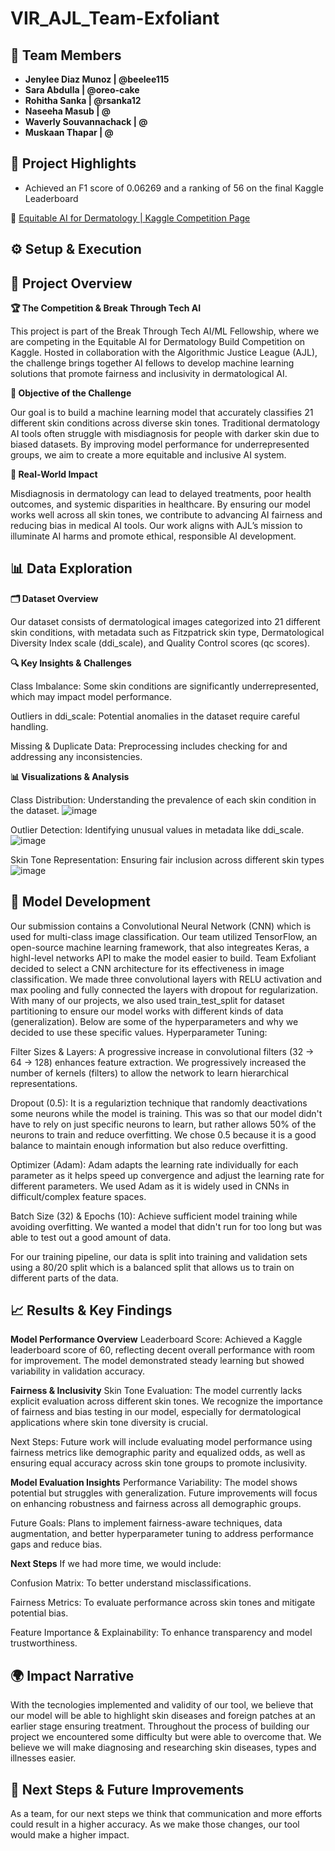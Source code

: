 # VIR_AJL_Team-Exfoliant

## 👥 Team Members
- **Jenylee Diaz Munoz | @beelee115**  
- **Sara Abdulla | @oreo-cake**
- **Rohitha Sanka | @rsanka12**
- **Naseeha Masub | @**
- **Waverly Souvannachack | @**
- **Muskaan Thapar | @**

## 🌟 Project Highlights
* Achieved an F1 score of 0.06269 and a ranking of 56 on the final Kaggle Leaderboard

🔗 [Equitable AI for Dermatology | Kaggle Competition Page](https://www.kaggle.com/competitions/bttai-ajl-2025/overview)

## ⚙️ Setup & Execution

## 📌 Project Overview
**🏆 The Competition & Break Through Tech AI**

This project is part of the Break Through Tech AI/ML Fellowship, where we are competing in the Equitable AI for Dermatology Build Competition on Kaggle. Hosted in collaboration with the Algorithmic Justice League (AJL), the challenge brings together AI fellows to develop machine learning solutions that promote fairness and inclusivity in dermatological AI.

**🎯 Objective of the Challenge**

Our goal is to build a machine learning model that accurately classifies 21 different skin conditions across diverse skin tones. Traditional dermatology AI tools often struggle with misdiagnosis for people with darker skin due to biased datasets. By improving model performance for underrepresented groups, we aim to create a more equitable and inclusive AI system.

**🌱 Real-World Impact**

Misdiagnosis in dermatology can lead to delayed treatments, poor health outcomes, and systemic disparities in healthcare. By ensuring our model works well across all skin tones, we contribute to advancing AI fairness and reducing bias in medical AI tools. Our work aligns with AJL’s mission to illuminate AI harms and promote ethical, responsible AI development.

## 📊 Data Exploration

**🗂 Dataset Overview**

Our dataset consists of dermatological images categorized into 21 different skin conditions, with metadata such as Fitzpatrick skin type, Dermatological Diversity Index scale (ddi_scale), and Quality Control scores (qc scores). 

**🔍 Key Insights & Challenges**

Class Imbalance: Some skin conditions are significantly underrepresented, which may impact model performance.

Outliers in ddi_scale: Potential anomalies in the dataset require careful handling.

Missing & Duplicate Data: Preprocessing includes checking for and addressing any inconsistencies.

**📊 Visualizations & Analysis**

Class Distribution: Understanding the prevalence of each skin condition in the dataset.
![image](https://github.com/user-attachments/assets/611c3090-002d-49d7-ba45-76803b351a80)

Outlier Detection: Identifying unusual values in metadata like ddi_scale.
![image](https://github.com/user-attachments/assets/eec3e56e-f970-43da-b96c-23fe695d81f8)

Skin Tone Representation: Ensuring fair inclusion across different skin types
![image](https://github.com/user-attachments/assets/35dd9b12-19a0-4bef-9880-c9ca66f2bcce)

## 🧠 Model Development
Our submission contains a Convolutional Neural Network (CNN) which is used for multi-class image classification. Our team utilized TensorFlow, an open-source machine learning framework, that also integreates Keras, a highl-level networks API to make the model easier to build. Team Exfoliant decided to select a CNN architecture for its effectiveness in image classification. We made three convolutional layers with RELU activation and max pooling and fully connected the layers with dropout for regularization. With many of our projects, we also used train_test_split for dataset partitioning to ensure our model works with different kinds of data (generalization). Below are some of the hyperparameters and why we decided to use these specific values.
Hyperparameter Tuning:

Filter Sizes & Layers: A progressive increase in convolutional filters (32 → 64 → 128) enhances feature extraction. We progressively increased the number of kernels (filters) to allow the network to learn hierarchical representations.

Dropout (0.5): It is a regulariztion technique that randomly deactivations some neurons while the model is training. This was so that our model didn't have to rely on just specific neurons to learn, but rather allows 50% of the neurons to train and reduce overfitting. We chose 0.5 because it is a good balance to maintain enough information but also reduce overfitting.

Optimizer (Adam): Adam adapts the learning rate individually for each parameter as it helps speed up convergence and adjust the learning rate for different parameters. We used Adam as it is widely used in CNNs in difficult/complex feature spaces.

Batch Size (32) & Epochs (10): Achieve sufficient model training while avoiding overfitting. We wanted a model that didn't run for too long but was able to test out a good amount of data.

For our training pipeline, our data is split into training and validation sets using a 80/20 split which is a balanced split that allows us to train on different parts of the data.

## 📈 Results & Key Findings
**Model Performance Overview**
Leaderboard Score: Achieved a Kaggle leaderboard score of 60, reflecting decent overall performance with room for improvement. The model demonstrated steady learning but showed variability in validation accuracy.

**Fairness & Inclusivity**
Skin Tone Evaluation: The model currently lacks explicit evaluation across different skin tones. We recognize the importance of fairness and bias testing in our model, especially for dermatological applications where skin tone diversity is crucial.

Next Steps: Future work will include evaluating model performance using fairness metrics like demographic parity and equalized odds, as well as ensuring equal accuracy across skin tone groups to promote inclusivity.

**Model Evaluation Insights**
Performance Variability: The model shows potential but struggles with generalization. Future improvements will focus on enhancing robustness and fairness across all demographic groups.

Future Goals: Plans to implement fairness-aware techniques, data augmentation, and better hyperparameter tuning to address performance gaps and reduce bias.

**Next Steps**
If we had more time, we would include:

Confusion Matrix: To better understand misclassifications.

Fairness Metrics: To evaluate performance across skin tones and mitigate potential bias.

Feature Importance & Explainability: To enhance transparency and model trustworthiness.

## 🌍 Impact Narrative
With the tecnologies implemented and validity of our tool, we believe that our model will be able to highlight skin diseases and foreign patches at an earlier stage ensuring treatment. Throughout the process of building our project we encountered some difficulty but were able to overcome that. We believe we will make diagnosing and researching skin diseases, types and illnesses easier. 

## 🚀 Next Steps & Future Improvements
As a team, for our next steps we think that communication and more efforts could result in a higher accuracy. As we make those changes, our tool would make a higher impact. 
